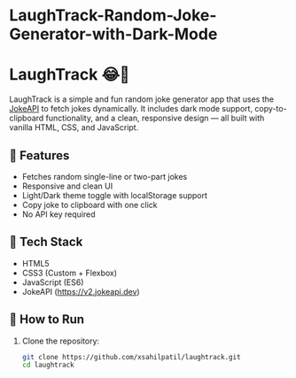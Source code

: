 # LaughTrack-Random-Joke-Generator-with-Dark-Mode

# LaughTrack 😂🌙

LaughTrack is a simple and fun random joke generator app that uses the [JokeAPI](https://jokeapi.dev/) to fetch jokes dynamically. It includes dark mode support, copy-to-clipboard functionality, and a clean, responsive design — all built with vanilla HTML, CSS, and JavaScript.

## 🎯 Features

- Fetches random single-line or two-part jokes
- Responsive and clean UI
- Light/Dark theme toggle with localStorage support
- Copy joke to clipboard with one click
- No API key required

## 🧰 Tech Stack

- HTML5
- CSS3 (Custom + Flexbox)
- JavaScript (ES6)
- JokeAPI (https://v2.jokeapi.dev)

## 🚀 How to Run

1. Clone the repository:
   ```bash
   git clone https://github.com/xsahilpatil/laughtrack.git
   cd laughtrack
